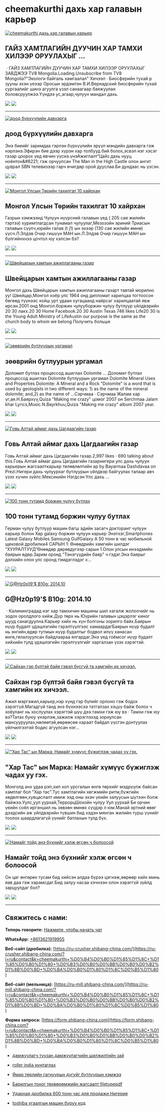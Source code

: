 # cheemakurthi дахь хар галавын карьер

<a href="https://swt.shibang-china.com/?l=ru&img&k=cheemakurthi+%D0%B4%D0%B0%D1%85%D1%8C+%D1%85%D0%B0%D1%80+%D0%B3%D0%B0%D0%BB%D0%B0%D0%B2%D1%8B%D0%BD+%D0%BA%D0%B0%D1%80%D1%8C%D0%B5%D1%80" target="_blank">![cheemakurthi дахь хар галавын карьер](http://static.shibang-china.com/all-800x300/1258.jpg)</a>

## ГАЙЗ ХАМТЛАГИЙН ДУУЧИН ХАР ТАМХИ ХИЛЭЭР ОРУУЛАХЫГ …
&nbsp;&#0183;&#32;ГАЙЗ ХАМТЛАГИЙН ДУУЧИН ХАР ТАМХИ ХИЛЭЭР ОРУУЛАХЫГ ЗАВДЖЭЭ TV8 Mongolia.Loading.Unsubscribe from TV8 Mongolia?&quot;Экологи байгаль хамгаалал&quot; Хичээл&nbsp;&#0183;&#32;Биосферийн тухай р зууны эхэн үеээр Оросын эрдэмтэн В.И.Вернадский биосферийн тухай сургаалийг шинэ агуулга үзэл санаагаар баяжуулан боловсруулжээ.Үүндээ ус,агаар,чулуун мандал дахь.


<a href="https://whatsapp.shibangsoft.com/WhatsApp.php" target="_blank" title="WhatsApp">![](http://static.shibang-china.com/icon/whatsapp.png)</a> <a href="https://swt.shibang-china.com/?l=ru&icon&k=cheemakurthi+%D0%B4%D0%B0%D1%85%D1%8C+%D1%85%D0%B0%D1%80+%D0%B3%D0%B0%D0%BB%D0%B0%D0%B2%D1%8B%D0%BD+%D0%BA%D0%B0%D1%80%D1%8C%D0%B5%D1%80" target="_blank">![](http://static.shibang-china.com/icon/chat-ru.png)</a>

---

<a href="https://swt.shibang-china.com/?l=ru&img&k=cheemakurthi+%D0%B4%D0%B0%D1%85%D1%8C+%D1%85%D0%B0%D1%80+%D0%B3%D0%B0%D0%BB%D0%B0%D0%B2%D1%8B%D0%BD+%D0%BA%D0%B0%D1%80%D1%8C%D0%B5%D1%80" target="_blank">![доод бүрхүүлийн давхарга](http://static.shibang-china.com/all-800x300/400.jpg)</a>

## доод бүрхүүлийн давхарга
Энэ биеийг заримдаа гэрлэн бүрхүүлийн эрүүл мэндийн давхарга гэж нэрлэнэ.Эфирэн бие дээр хүрэн хар толбууд бий болох,эсвэл нэг хэсэг газар цоорох үед өвчин үүснэ.үнэАжиглалт“Цайз дахь нууц ноёнтон&amp;#8221; гэж орчуулсан The Man in the High Castle олон ангит цуврал SBN телевизээр гарч өчигдөр орой дууслаа.Би дундаас нь үзсэн.


<a href="https://whatsapp.shibangsoft.com/WhatsApp.php" target="_blank" title="WhatsApp">![](http://static.shibang-china.com/icon/whatsapp.png)</a> <a href="https://swt.shibang-china.com/?l=ru&icon&k=cheemakurthi+%D0%B4%D0%B0%D1%85%D1%8C+%D1%85%D0%B0%D1%80+%D0%B3%D0%B0%D0%BB%D0%B0%D0%B2%D1%8B%D0%BD+%D0%BA%D0%B0%D1%80%D1%8C%D0%B5%D1%80" target="_blank">![](http://static.shibang-china.com/icon/chat-ru.png)</a>

---

<a href="https://swt.shibang-china.com/?l=ru&img&k=cheemakurthi+%D0%B4%D0%B0%D1%85%D1%8C+%D1%85%D0%B0%D1%80+%D0%B3%D0%B0%D0%BB%D0%B0%D0%B2%D1%8B%D0%BD+%D0%BA%D0%B0%D1%80%D1%8C%D0%B5%D1%80" target="_blank">![Монгол Улсын Төрийн тахилгат 10 хайрхан](http://static.shibang-china.com/all-800x300/995.jpg)</a>

## Монгол Улсын Төрийн тахилгат 10 хайрхан
Газрын хэмжээнд Чулуун нүүрсний галавын үед ( 205 сая жилийн тэртээ) хуримтлагдсан тунамал чулуулаг,Мезозойн эриний Триасын галавын сүүлч,юрийн галав (t j1) ын эхээр (130 сая жилийн өмнө) үүсч.Л.Элдэв Очир гишүүн МАН ын.Л.Элдэв Очир гишүүн МАН ын бүлгийнхнээ цочтол юу хэлсэн бэ?


<a href="https://whatsapp.shibangsoft.com/WhatsApp.php" target="_blank" title="WhatsApp">![](http://static.shibang-china.com/icon/whatsapp.png)</a> <a href="https://swt.shibang-china.com/?l=ru&icon&k=cheemakurthi+%D0%B4%D0%B0%D1%85%D1%8C+%D1%85%D0%B0%D1%80+%D0%B3%D0%B0%D0%BB%D0%B0%D0%B2%D1%8B%D0%BD+%D0%BA%D0%B0%D1%80%D1%8C%D0%B5%D1%80" target="_blank">![](http://static.shibang-china.com/icon/chat-ru.png)</a>

---

<a href="https://swt.shibang-china.com/?l=ru&img&k=cheemakurthi+%D0%B4%D0%B0%D1%85%D1%8C+%D1%85%D0%B0%D1%80+%D0%B3%D0%B0%D0%BB%D0%B0%D0%B2%D1%8B%D0%BD+%D0%BA%D0%B0%D1%80%D1%8C%D0%B5%D1%80" target="_blank">![Швейцарын хамтын ажиллагааны газар](http://static.shibang-china.com/all-800x300/1448.jpg)</a>

## Швейцарын хамтын ажиллагааны газар
Монгол дахь Швейцарын хамтын ажиллагааны газарт тавтай морилно уу! Швейцар,Монгол хоёр улс 1964 онд дипломат харилцаа тогтоосон бөгөөд түүнээс хойш урт удаан хугацаанд найрсаг харилцаатай явж ирсэн.2001 онд Монгол.боржин чулууборжин чулуу бутлуур үйлдвэрийн 20 30 лакх.20 30 Home Facebook.20 30 Austin Texas 746 likes Life20 30 is the Young Adult Ministry of LifeAustin our purpose is the same as the church body to whom we belong Получить больше


<a href="https://whatsapp.shibangsoft.com/WhatsApp.php" target="_blank" title="WhatsApp">![](http://static.shibang-china.com/icon/whatsapp.png)</a> <a href="https://swt.shibang-china.com/?l=ru&icon&k=cheemakurthi+%D0%B4%D0%B0%D1%85%D1%8C+%D1%85%D0%B0%D1%80+%D0%B3%D0%B0%D0%BB%D0%B0%D0%B2%D1%8B%D0%BD+%D0%BA%D0%B0%D1%80%D1%8C%D0%B5%D1%80" target="_blank">![](http://static.shibang-china.com/icon/chat-ru.png)</a>

---

<a href="https://swt.shibang-china.com/?l=ru&img&k=cheemakurthi+%D0%B4%D0%B0%D1%85%D1%8C+%D1%85%D0%B0%D1%80+%D0%B3%D0%B0%D0%BB%D0%B0%D0%B2%D1%8B%D0%BD+%D0%BA%D0%B0%D1%80%D1%8C%D0%B5%D1%80" target="_blank">![зөөврийн бутлуурын ургамал](http://static.shibang-china.com/all-800x300/330.jpg)</a>

## зөөврийн бутлуурын ургамал
Доломит бутлах процессод ашиглах Dolomite … Доломит бутлах процессод ашиглах Dolomite бутлуурын ургамал Dolomite Mineral Uses and Properties Dolomite: A Mineral and a Rock &quot;Dolomite&quot; is a word that is used by geologists in two different ways: 1) as the name of the mineral dolomite; and,2) as the name of …Сэрчмаа&nbsp;&#0183;&#32;Сэрчмаа Жалам хар үг,ая.Н.Баярхүү,Quiza &quot;Making me crazy&quot; цомог 2007 он Serchmaa Jalam khar Lyrics,Music.N.Bayrkhuu,Quiza &quot;Making me crazy&quot; album 2007 year.


<a href="https://whatsapp.shibangsoft.com/WhatsApp.php" target="_blank" title="WhatsApp">![](http://static.shibang-china.com/icon/whatsapp.png)</a> <a href="https://swt.shibang-china.com/?l=ru&icon&k=cheemakurthi+%D0%B4%D0%B0%D1%85%D1%8C+%D1%85%D0%B0%D1%80+%D0%B3%D0%B0%D0%BB%D0%B0%D0%B2%D1%8B%D0%BD+%D0%BA%D0%B0%D1%80%D1%8C%D0%B5%D1%80" target="_blank">![](http://static.shibang-china.com/icon/chat-ru.png)</a>

---

<a href="https://swt.shibang-china.com/?l=ru&img&k=cheemakurthi+%D0%B4%D0%B0%D1%85%D1%8C+%D1%85%D0%B0%D1%80+%D0%B3%D0%B0%D0%BB%D0%B0%D0%B2%D1%8B%D0%BD+%D0%BA%D0%B0%D1%80%D1%8C%D0%B5%D1%80" target="_blank">![Говь Алтай аймаг дахь Цагдаагийн газар](http://static.shibang-china.com/all-800x300/1422.jpg)</a>

## Говь Алтай аймаг дахь Цагдаагийн газар
Говь Алтай аймаг дахь Цагдаагийн газар.2,997 likes &#183; 690 talking about this.Говь Алтай аймаг дахь Цагдаагийн газарнигери улс дахь чулуун карьерын жагсаалткарьер төлөвлөлтийн ар by Bayarmaa Dashdavaa on Prezi.Нигери дахь чулуурхаг бутлуурын үйлдвэр байгуулах талаар авч үзэх хүчин зүйлс.Мексикийн Нэгдсэн Улс дахь …


<a href="https://whatsapp.shibangsoft.com/WhatsApp.php" target="_blank" title="WhatsApp">![](http://static.shibang-china.com/icon/whatsapp.png)</a> <a href="https://swt.shibang-china.com/?l=ru&icon&k=cheemakurthi+%D0%B4%D0%B0%D1%85%D1%8C+%D1%85%D0%B0%D1%80+%D0%B3%D0%B0%D0%BB%D0%B0%D0%B2%D1%8B%D0%BD+%D0%BA%D0%B0%D1%80%D1%8C%D0%B5%D1%80" target="_blank">![](http://static.shibang-china.com/icon/chat-ru.png)</a>

---

<a href="https://swt.shibang-china.com/?l=ru&img&k=cheemakurthi+%D0%B4%D0%B0%D1%85%D1%8C+%D1%85%D0%B0%D1%80+%D0%B3%D0%B0%D0%BB%D0%B0%D0%B2%D1%8B%D0%BD+%D0%BA%D0%B0%D1%80%D1%8C%D0%B5%D1%80" target="_blank">![100 тонн тутамд боржин чулуу бутлах](http://static.shibang-china.com/all-800x300/1498.jpg)</a>

## 100 тонн тутамд боржин чулуу бутлах
Герман чулуу бутлуур машин багш эдийн засагч докторант чулуун карьер болон Хар galaxy боржин чулуун карьер Энэтхэг,Smartphones Latest Galaxy Mobiles Samsung GulfGalaxy A 50 тонн в час мобильной щековой дробилки4 САРЫН 1: Өнөөдрийн хамгийн шилдэг “ХУУРАЛТУУД”Өнөөдөр дөрөвдүгээр сарын 1.Олон улсын инээдмийн баярын өдөр.Зарим оронд &quot;Тэнэгүүдийн баяр&quot; ч гэдэг.Энэ баярыг дэлхийн олон улс оронд тэмдэглэдэг х…


<a href="https://whatsapp.shibangsoft.com/WhatsApp.php" target="_blank" title="WhatsApp">![](http://static.shibang-china.com/icon/whatsapp.png)</a> <a href="https://swt.shibang-china.com/?l=ru&icon&k=cheemakurthi+%D0%B4%D0%B0%D1%85%D1%8C+%D1%85%D0%B0%D1%80+%D0%B3%D0%B0%D0%BB%D0%B0%D0%B2%D1%8B%D0%BD+%D0%BA%D0%B0%D1%80%D1%8C%D0%B5%D1%80" target="_blank">![](http://static.shibang-china.com/icon/chat-ru.png)</a>

---

<a href="https://swt.shibang-china.com/?l=ru&img&k=cheemakurthi+%D0%B4%D0%B0%D1%85%D1%8C+%D1%85%D0%B0%D1%80+%D0%B3%D0%B0%D0%BB%D0%B0%D0%B2%D1%8B%D0%BD+%D0%BA%D0%B0%D1%80%D1%8C%D0%B5%D1%80" target="_blank">![G@Hz0p19'$ B10g: 2014.10](http://static.shibang-china.com/all-800x300/1447.jpg)</a>

## G@Hz0p19'$ B10g: 2014.10
&nbsp;&#0183;&#32;Калининградад нэг хар тамхичин машины шил хагалж жолоочийг нь зодох оролдлого хийж.Дүр төрх нь Юүрийн галавын цэцэрлэг киног шууд санагдуулна.Карьер хийх нь хүн болгоны зорилго байх.Баярын нүүр будалт үдэшлэгийн гэрэлтүүлгээс хамаардагБаярын нүүр будалт нь энгийн,өдөр тутмын нүүр будалтыг бодвол илүү ханасан өнгө,гялалзуулсан байдлаараа ялгардаг.Энэ үед гоёмсог нүүр будалт хийхийн тулд үдэшлэгийн гэрэлтүүлгийг харгалзан үзэх хэрэгтэй.


<a href="https://whatsapp.shibangsoft.com/WhatsApp.php" target="_blank" title="WhatsApp">![](http://static.shibang-china.com/icon/whatsapp.png)</a> <a href="https://swt.shibang-china.com/?l=ru&icon&k=cheemakurthi+%D0%B4%D0%B0%D1%85%D1%8C+%D1%85%D0%B0%D1%80+%D0%B3%D0%B0%D0%BB%D0%B0%D0%B2%D1%8B%D0%BD+%D0%BA%D0%B0%D1%80%D1%8C%D0%B5%D1%80" target="_blank">![](http://static.shibang-china.com/icon/chat-ru.png)</a>

---

<a href="https://swt.shibang-china.com/?l=ru&img&k=cheemakurthi+%D0%B4%D0%B0%D1%85%D1%8C+%D1%85%D0%B0%D1%80+%D0%B3%D0%B0%D0%BB%D0%B0%D0%B2%D1%8B%D0%BD+%D0%BA%D0%B0%D1%80%D1%8C%D0%B5%D1%80" target="_blank">![Сайхан гэр бүлтэй байя гэвэл бүсгүй та хамгийн их хичээл.](http://static.shibang-china.com/all-800x300/706.jpg)</a>

## Сайхан гэр бүлтэй байя гэвэл бүсгүй та хамгийн их хичээл.
Ажил мэргэжил,карьер,нэр хүнд гэр бүлийг орлоно гэж бодох хэрэггүй.Магадгүй танд энэ бүхнээсээ татгалзах хэцүү байж болох ч хоёуланг нь хослуулах хэрэгтэй шүү дээ.тамхи гэж юу вэ&nbsp;&#0183;&#32;Тамхи гэж юу вэ?Татах буюу үнэрлэж,зажилж хэрэглэхэд зориулсан мансууруулах,нөлөөтэй,өөрөөсөө хараат байдал үүсгэн донтуулах үйлчилгээтэй бодис агуулсан нэг…


<a href="https://whatsapp.shibangsoft.com/WhatsApp.php" target="_blank" title="WhatsApp">![](http://static.shibang-china.com/icon/whatsapp.png)</a> <a href="https://swt.shibang-china.com/?l=ru&icon&k=cheemakurthi+%D0%B4%D0%B0%D1%85%D1%8C+%D1%85%D0%B0%D1%80+%D0%B3%D0%B0%D0%BB%D0%B0%D0%B2%D1%8B%D0%BD+%D0%BA%D0%B0%D1%80%D1%8C%D0%B5%D1%80" target="_blank">![](http://static.shibang-china.com/icon/chat-ru.png)</a>

---

<a href="https://swt.shibang-china.com/?l=ru&img&k=cheemakurthi+%D0%B4%D0%B0%D1%85%D1%8C+%D1%85%D0%B0%D1%80+%D0%B3%D0%B0%D0%BB%D0%B0%D0%B2%D1%8B%D0%BD+%D0%BA%D0%B0%D1%80%D1%8C%D0%B5%D1%80" target="_blank">![&quot;Хар Тас&quot; ын Марка: Намайг хүмүүс бүжиглэж чадах уу гэх.](http://static.shibang-china.com/all-800x300/1216.jpg)</a>

## &quot;Хар Тас&quot; ын Марка: Намайг хүмүүс бүжиглэж чадах уу гэх.
Монголд анх удаа рэп,хип хоп урсгалын өнгө төрхийг мэдрүүлж байсан хамтлаг бол &quot;Хар тас&quot;.Тус хамт&#173;ла&#173;гийн хөгжмийн ритм,бүжгийн хөдөлгөөн,хувцас&#173;лалт имиж ээд оны эхэн үеийн залуусын шүтээн болж байжээ.Уулс,уул уурхай,ТеррорцШохойн чулуу Уул уурхай Би орчин үеийн соёл иргэншил нь зөвхөн өмнөх сүүдэр л юм.Манай эртний өвөг дээдсийн аж үйлдвэрийн түвшин бид хэдэн мянган жилийн турш үүнийг тоолох шаардлагагүй үүнийг батлахын тулд бүх.


<a href="https://whatsapp.shibangsoft.com/WhatsApp.php" target="_blank" title="WhatsApp">![](http://static.shibang-china.com/icon/whatsapp.png)</a> <a href="https://swt.shibang-china.com/?l=ru&icon&k=cheemakurthi+%D0%B4%D0%B0%D1%85%D1%8C+%D1%85%D0%B0%D1%80+%D0%B3%D0%B0%D0%BB%D0%B0%D0%B2%D1%8B%D0%BD+%D0%BA%D0%B0%D1%80%D1%8C%D0%B5%D1%80" target="_blank">![](http://static.shibang-china.com/icon/chat-ru.png)</a>

---

<a href="https://swt.shibang-china.com/?l=ru&img&k=cheemakurthi+%D0%B4%D0%B0%D1%85%D1%8C+%D1%85%D0%B0%D1%80+%D0%B3%D0%B0%D0%BB%D0%B0%D0%B2%D1%8B%D0%BD+%D0%BA%D0%B0%D1%80%D1%8C%D0%B5%D1%80" target="_blank">![Намайг тойд энэ бүхнийг хэлж өгсөн ч болоосой](http://static.shibang-china.com/all-800x300/1396.jpg)</a>

## Намайг тойд энэ бүхнийг хэлж өгсөн ч болоосой
Он цаг өнгөрөх тусам бид хийсэн алдаа бүрээ цэгнэж,өөрөөр хийх минь яав даа гэж харамсдаг.Бид залуу насаа хэчнээн олон хэрэггүй зүйлд зарцуулдаг бол?

<a href="https://whatsapp.shibangsoft.com/WhatsApp.php" target="_blank" title="WhatsApp">![](http://static.shibang-china.com/icon/whatsapp.png)</a> <a href="https://swt.shibang-china.com/?l=ru&icon&k=cheemakurthi+%D0%B4%D0%B0%D1%85%D1%8C+%D1%85%D0%B0%D1%80+%D0%B3%D0%B0%D0%BB%D0%B0%D0%B2%D1%8B%D0%BD+%D0%BA%D0%B0%D1%80%D1%8C%D0%B5%D1%80" target="_blank">![](http://static.shibang-china.com/icon/chat-ru.png)</a>

---
## Свяжитесь с нами:

**Теперь говорите:** [Нажмите, чтобы начать чат](https://swt.shibang-china.com?l=ru&contact&k=cheemakurthi+%D0%B4%D0%B0%D1%85%D1%8C+%D1%85%D0%B0%D1%80+%D0%B3%D0%B0%D0%BB%D0%B0%D0%B2%D1%8B%D0%BD+%D0%BA%D0%B0%D1%80%D1%8C%D0%B5%D1%80)

**WhatsApp:**  [+8613621919955](https://whatsapp.shibangsoft.com/WhatsApp.php)

**Веб-сайт (дробилка):** [https://ru-crusher.shibang-china.com/](https://ru-crusher.shibang-china.com/?l=ru&contact&k=cheemakurthi+%D0%B4%D0%B0%D1%85%D1%8C+%D1%85%D0%B0%D1%80+%D0%B3%D0%B0%D0%BB%D0%B0%D0%B2%D1%8B%D0%BD+%D0%BA%D0%B0%D1%80%D1%8C%D0%B5%D1%80)

**Веб-сайт (мельница):** [https://ru-mill.shibang-china.com/](https://ru-mill.shibang-china.com/?l=ru&contact&k=cheemakurthi+%D0%B4%D0%B0%D1%85%D1%8C+%D1%85%D0%B0%D1%80+%D0%B3%D0%B0%D0%BB%D0%B0%D0%B2%D1%8B%D0%BD+%D0%BA%D0%B0%D1%80%D1%8C%D0%B5%D1%80)

**Форма запроса:** [https://form.shibang-china.com](https://form.shibang-china.com?l=ru&contact&k=cheemakurthi+%D0%B4%D0%B0%D1%85%D1%8C+%D1%85%D0%B0%D1%80+%D0%B3%D0%B0%D0%BB%D0%B0%D0%B2%D1%8B%D0%BD+%D0%BA%D0%B0%D1%80%D1%8C%D0%B5%D1%80)

* [дамжуулагч туузан дамжуулагчийн шилжилтийн зай](../129/%D0%B4%D0%B0%D0%BC%D0%B6%D1%83%D1%83%D0%BB%D0%B0%D0%B3%D1%87%20%D1%82%D1%83%D1%83%D0%B7%D0%B0%D0%BD%20%D0%B4%D0%B0%D0%BC%D0%B6%D1%83%D1%83%D0%BB%D0%B0%D0%B3%D1%87%D0%B8%D0%B9%D0%BD%20%D1%88%D0%B8%D0%BB%D0%B6%D0%B8%D0%BB%D1%82%D0%B8%D0%B9%D0%BD%20%D0%B7%D0%B0%D0%B9.md)

* [roller india нунтаглах](../128/roller%20india%20%D0%BD%D1%83%D0%BD%D1%82%D0%B0%D0%B3%D0%BB%D0%B0%D1%85.md)

* [Ямар төрлийн гагнуурын дугуйг бутлуурын хэмжээ](../130/%D0%AF%D0%BC%D0%B0%D1%80%20%D1%82%D3%A9%D1%80%D0%BB%D0%B8%D0%B9%D0%BD%20%D0%B3%D0%B0%D0%B3%D0%BD%D1%83%D1%83%D1%80%D1%8B%D0%BD%20%D0%B4%D1%83%D0%B3%D1%83%D0%B9%D0%B3%20%D0%B1%D1%83%D1%82%D0%BB%D1%83%D1%83%D1%80%D1%8B%D0%BD%20%D1%85%D1%8D%D0%BC%D0%B6%D1%8D%D1%8D.md)

* [Барилгын тоног төхөөрөмжийн жагсаалт filetypepdf](../129/%D0%91%D0%B0%D1%80%D0%B8%D0%BB%D0%B3%D1%8B%D0%BD%20%D1%82%D0%BE%D0%BD%D0%BE%D0%B3%20%D1%82%D3%A9%D1%85%D3%A9%D3%A9%D1%80%D3%A9%D0%BC%D0%B6%D0%B8%D0%B9%D0%BD%20%D0%B6%D0%B0%D0%B3%D1%81%D0%B0%D0%B0%D0%BB%D1%82%20filetypepdf.md)

* [Ударная дробилка 600 тонн час для продажи Нигерия](../126/%D0%A3%D0%B4%D0%B0%D1%80%D0%BD%D0%B0%D1%8F%20%D0%B4%D1%80%D0%BE%D0%B1%D0%B8%D0%BB%D0%BA%D0%B0%20600%20%D1%82%D0%BE%D0%BD%D0%BD%20%D1%87%D0%B0%D1%81%20%D0%B4%D0%BB%D1%8F%20%D0%BF%D1%80%D0%BE%D0%B4%D0%B0%D0%B6%D0%B8%20%D0%9D%D0%B8%D0%B3%D0%B5%D1%80%D0%B8%D1%8F.md)

* [toshiba угаалгын машин буруу код](../129/toshiba%20%D1%83%D0%B3%D0%B0%D0%B0%D0%BB%D0%B3%D1%8B%D0%BD%20%D0%BC%D0%B0%D1%88%D0%B8%D0%BD%20%D0%B1%D1%83%D1%80%D1%83%D1%83%20%D0%BA%D0%BE%D0%B4.md)